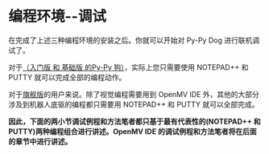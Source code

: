 # 编程环境--调试



在完成了上述三种编程环境的安装之后。你就可以开始对 Py-Py Dog 进行联机调试了。



对于<u>（入门版 和 基础版 的Py-Py 狗）</u>，实际上您只需要使用 NOTEPAD++  和 PUTTY 就可以完成全部的编程动作。



对于<u>旗舰版</u>的用户来说。除了视觉编程需要用到 OpenMV IDE 外，其他的大部分涉及到机器人底驱的编程都只需要用 NOTEPAD++  和 PUTTY 就可以全部完成。



**因此，下面的两小节调试例程和方法笔者都只基于最有代表性的(NOTEPAD++  和 PUTTY)两种编程组合进行讲述。OpenMV IDE 的调试例程和方法笔者将在后面的章节中进行讲述。**
